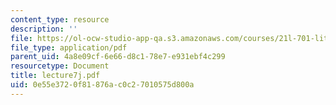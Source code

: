 ```yaml
---
content_type: resource
description: ''
file: https://ol-ocw-studio-app-qa.s3.amazonaws.com/courses/21l-701-literary-interpretation-interpreting-poetry-fall-2003/0e55e3720f81876ac0c27010575d800a_lecture7j.pdf
file_type: application/pdf
parent_uid: 4a8e09cf-6e66-d8c1-78e7-e931ebf4c299
resourcetype: Document
title: lecture7j.pdf
uid: 0e55e372-0f81-876a-c0c2-7010575d800a
---
```


